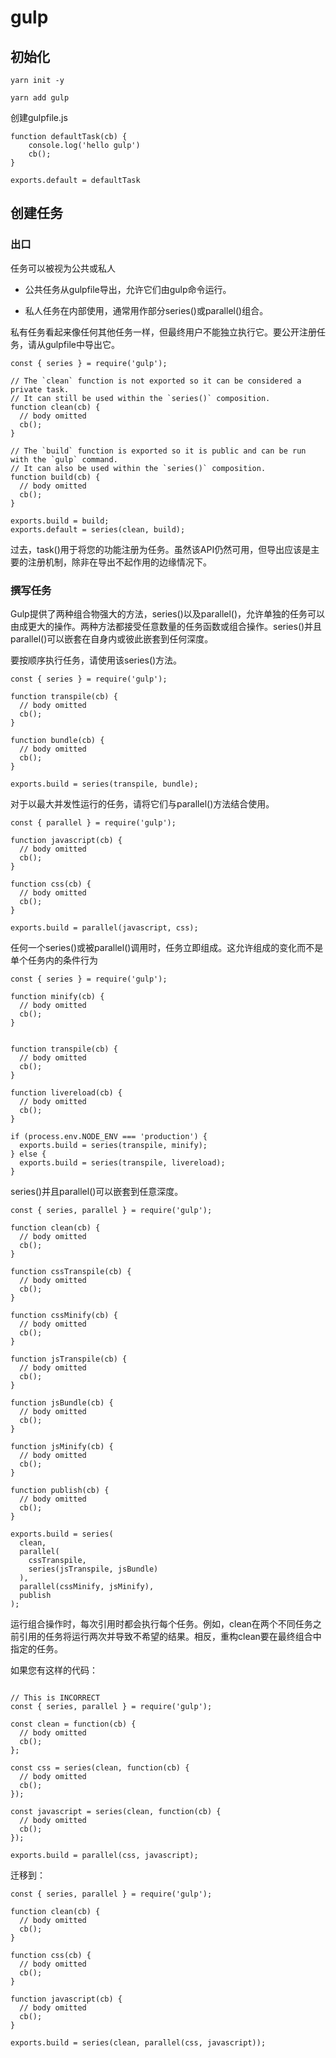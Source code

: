# gulp

## 初始化

`yarn init -y`

`yarn add gulp`

创建gulpfile.js

```
function defaultTask(cb) {
    console.log('hello gulp')
    cb();   
}

exports.default = defaultTask
```

## 创建任务

### 出口

任务可以被视为公共或私人

* 公共任务从gulpfile导出，允许它们由gulp命令运行。

* 私人任务在内部使用，通常用作部分series()或parallel()组合。

私有任务看起来像任何其他任务一样，但最终用户不能独立执行它。要公开注册任务，请从gulpfile中导出它。

```
const { series } = require('gulp');

// The `clean` function is not exported so it can be considered a private task.
// It can still be used within the `series()` composition.
function clean(cb) {
  // body omitted
  cb();
}

// The `build` function is exported so it is public and can be run with the `gulp` command.
// It can also be used within the `series()` composition.
function build(cb) {
  // body omitted
  cb();
}

exports.build = build;
exports.default = series(clean, build);
```

过去，task()用于将您的功能注册为任务。虽然该API仍然可用，但导出应该是主要的注册机制，除非在导出不起作用的边缘情况下。

### 撰写任务

Gulp提供了两种组合物强大的方法，series()以及parallel()，允许单独的任务可以由成更大的操作。两种方法都接受任意数量的任务函数或组合操作。series()并且parallel()可以嵌套在自身内或彼此嵌套到任何深度。

要按顺序执行任务，请使用该series()方法。

```
const { series } = require('gulp');

function transpile(cb) {
  // body omitted
  cb();
}

function bundle(cb) {
  // body omitted
  cb();
}

exports.build = series(transpile, bundle);
```

对于以最大并发性运行的任务，请将它们与parallel()方法结合使用。

```
const { parallel } = require('gulp');

function javascript(cb) {
  // body omitted
  cb();
}

function css(cb) {
  // body omitted
  cb();
}

exports.build = parallel(javascript, css);
```

任何一个series()或被parallel()调用时，任务立即组成。这允许组成的变化而不是单个任务内的条件行为

```
const { series } = require('gulp');

function minify(cb) {
  // body omitted
  cb();
}


function transpile(cb) {
  // body omitted
  cb();
}

function livereload(cb) {
  // body omitted
  cb();
}

if (process.env.NODE_ENV === 'production') {
  exports.build = series(transpile, minify);
} else {
  exports.build = series(transpile, livereload);
}
```

series()并且parallel()可以嵌套到任意深度。

```
const { series, parallel } = require('gulp');

function clean(cb) {
  // body omitted
  cb();
}

function cssTranspile(cb) {
  // body omitted
  cb();
}

function cssMinify(cb) {
  // body omitted
  cb();
}

function jsTranspile(cb) {
  // body omitted
  cb();
}

function jsBundle(cb) {
  // body omitted
  cb();
}

function jsMinify(cb) {
  // body omitted
  cb();
}

function publish(cb) {
  // body omitted
  cb();
}

exports.build = series(
  clean,
  parallel(
    cssTranspile,
    series(jsTranspile, jsBundle)
  ),
  parallel(cssMinify, jsMinify),
  publish
);
```

运行组合操作时，每次引用时都会执行每个任务。例如，clean在两个不同任务之前引用的任务将运行两次并导致不希望的结果。相反，重构clean要在最终组合中指定的任务。

如果您有这样的代码：

```

// This is INCORRECT
const { series, parallel } = require('gulp');

const clean = function(cb) {
  // body omitted
  cb();
};

const css = series(clean, function(cb) {
  // body omitted
  cb();
});

const javascript = series(clean, function(cb) {
  // body omitted
  cb();
});

exports.build = parallel(css, javascript);
```

迁移到：

```
const { series, parallel } = require('gulp');

function clean(cb) {
  // body omitted
  cb();
}

function css(cb) {
  // body omitted
  cb();
}

function javascript(cb) {
  // body omitted
  cb();
}

exports.build = series(clean, parallel(css, javascript));
```

